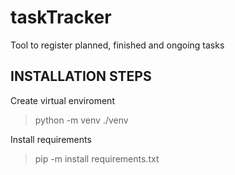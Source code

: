 # taskTracker
Tool to register planned, finished and ongoing tasks


## INSTALLATION STEPS

Create virtual enviroment
> python -m venv ./venv

Install requirements
> pip -m install requirements.txt